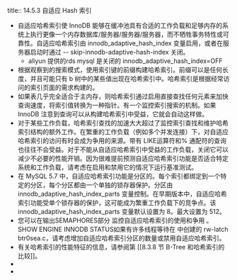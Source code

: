 title:: 14.5.3 自适应 Hash 索引

- 自适应哈希索引使 InnoDB 能够在缓冲池具有合适的工作负载和足够内存的系统上执行更像一个内存数据库/服务器/服务器/服务器，而不牺牲事务特性或可靠性。自适应哈希索引由 innodb_adaptive_hash_index 变量启用，或者在服务器启动时通过 -- skip-innodb-adaptive-hash-index 关闭。
	- aliyun 提供的rds mysql 是关闭的  innodb_adaptive_hash_index=OFF
- 根据观察到的搜索模式，使用索引键的前缀构建哈希索引。前缀可以是任何长度，并且可能只有 b 树中的某些值出现在哈希索引中。哈希索引是根据经常访问的索引页面的需求构建的。
- 如果表几乎完全适合于主内存，则哈希索引通过启用直接查找任何元素来加快查询速度，将索引值转换为一种指针。有一个监控索引搜索的机制。如果 InnoDB 注意到查询可以从构建哈希索引中受益，它就会自动这样做。
- 对于某些工作负载，哈希索引查找的加速大大超过了监控索引查找和维护哈希索引结构的额外工作。在繁重的工作负载（例如多个并发连接）下，对自适应哈希索引的访问有时会成为争用的来源。带有 LIKE运算符和% 通配符的查询也往往不会受益。对于不能从自适应哈希索引中受益的工作负载，关闭它可以减少不必要的性能开销。因为很难提前预测自适应哈希索引功能是否适合特定系统和工作负载，请考虑在启用和禁用它的情况下运行基准测试。
- 在 MySQL 5.7 中，自适应哈希索引功能是分区的。每个索引都绑定到一个特定的分区，每个分区都由一个单独的锁存器保护。分区由 innodb_adaptive_hash_index_parts 变量控制。在早期版本中，自适应哈希索引功能受单个锁存器的保护，这可能成为繁重工作负载下的竞争点。该 innodb_adaptive_hash_index_parts 变量默认设置为 8。最大设置为 512。
- 您可以在输出SEMAPHORES部分 监控自适应哈希索引的使用和争用 。SHOW ENGINE INNODB STATUS如果有许多线程等待在 中创建的 rw-latch btr0sea.c，请考虑增加自适应哈希索引分区的数量或禁用自适应哈希索引。
- 有关哈希索引的性能特征的信息，请参阅第 [[8.3.8 节 B-Tree 和哈希索引的比较]]。
-
-
